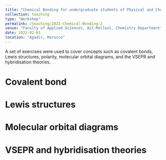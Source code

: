 ```yaml
---
title: "Chemical Bonding for undergraduate students of Physical and Chemical Sciences"
collection: teaching
type: "Workshop"
permalink: /teaching/2022-Chemical-Bonding-2
venue: "Faculty of Applied Sciences, Ait-Melloul, Chemistry Department"
date: 2022-02-01
location: "Agadir, Morocco"
---
```


A set of exercises were used to cover concepts such as covalent bonds, Lewis structures, polarity, molecular orbital diagrams, and the VSEPR and hybridisation theories.

Covalent bond
======

Lewis structures
======

Molecular orbital diagrams
======

VSEPR and hybridisation theories
======